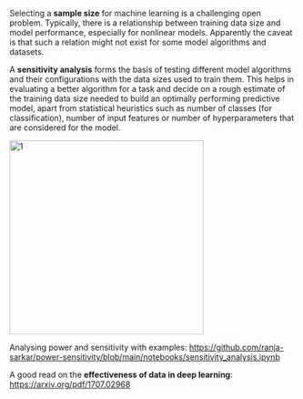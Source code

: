 
Selecting a **sample size** for machine learning is a challenging open problem. Typically, there is a relationship between training data size and model performance, especially for nonlinear models. Apparently the caveat is that such a relation might not exist for some model algorithms and datasets. 

A **sensitivity analysis** forms the basis of testing different model algorithms and their configurations with the data sizes used to train them. This helps in evaluating a better algorithm for a task and decide on a rough estimate of the training data size needed to build an optimally performing predictive model, apart from statistical heuristics such as number of classes (for classification), number of input features or number of hyperparameters that are considered for the model. 

<img width="341" alt="1" src="https://github.com/user-attachments/assets/e1ba4eb6-5330-44f4-aaa3-ec492621334d">


Analysing power and sensitivity with examples: https://github.com/ranja-sarkar/power-sensitivity/blob/main/notebooks/sensitivity_analysis.ipynb

A good read on the **effectiveness of data in deep learning**:
https://arxiv.org/pdf/1707.02968


